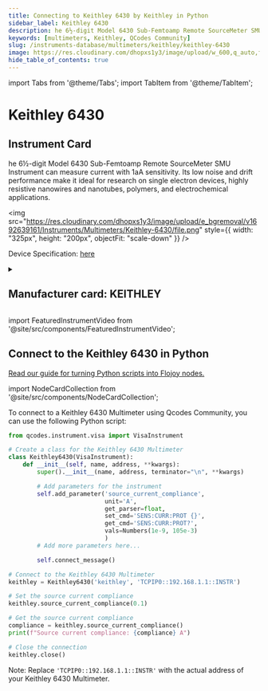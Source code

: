 ```yaml
---
title: Connecting to Keithley 6430 by Keithley in Python
sidebar_label: Keithley 6430
description: he 6½-digit Model 6430 Sub-Femtoamp Remote SourceMeter SMU Instrument can measure current with 1aA sensitivity. Its low noise and drift performance make it ideal for research on single electron devices, highly resistive nanowires and nanotubes, polymers, and electrochemical applications.
keywords: [multimeters, Keithley, QCodes Community]
slug: /instruments-database/multimeters/keithley/keithley-6430
image: https://res.cloudinary.com/dhopxs1y3/image/upload/w_600,q_auto,f_auto/e_bgremoval/v1692639161/Instruments/Multimeters/Keithley-6430/file.jpg
hide_table_of_contents: true
---
```


import Tabs from '@theme/Tabs';
import TabItem from '@theme/TabItem';

# Keithley 6430

## Instrument Card

<div className="flex">

<div>

he 6½-digit Model 6430 Sub-Femtoamp Remote SourceMeter SMU Instrument can measure current with 1aA sensitivity. Its low noise and drift performance make it ideal for research on single electron devices, highly resistive nanowires and nanotubes, polymers, and electrochemical applications.

</div>

<img src="https://res.cloudinary.com/dhopxs1y3/image/upload/e_bgremoval/v1692639161/Instruments/Multimeters/Keithley-6430/file.png" style={{ width: "325px", height: "200px", objectFit: "scale-down" }} />

</div>

<div className="flex text-center">

<p>Device Specification: <a target="\_blank" href="https://download.tek.com/datasheet/6430.pdf">here</a></p>

</div>

<details style={{ marginTop: "15px"}}>
<summary><h2>Manufacturer card: KEITHLEY</h2></summary>

<img src="https://res.cloudinary.com/dhopxs1y3/image/upload/v1692806202/Instruments/Vendor%20Logos/Keithley.png" style={{ width: "100%", height: "170px",objectFit: "scale-down" }} />

Keithley Instruments is a measurement and instrument company headquartered in Solon, Ohio, that develops, manufactures, markets, and sells data acquisition products, as well as complete systems for high-volume production and assembly testing.

<ul>
  <li>Headquarters: Cleveland, Ohio, United States</li>
  <li>Yearly Revenue (millions, USD): 110.6</li>
  <li>Vendor Website: <a href="https://www.tek.com/en">here</a></li>
</ul>
</details>

import FeaturedInstrumentVideo from '@site/src/components/FeaturedInstrumentVideo';

<FeaturedInstrumentVideo category='MULTIMETERS' manufacturer='KEITHLEY'></FeaturedInstrumentVideo>


## Connect to the Keithley 6430 in Python

[Read our guide for turning Python scripts into Flojoy nodes.](https://docs.flojoy.ai/custom-nodes/creating-custom-node/)

import NodeCardCollection from '@site/src/components/NodeCardCollection';

<Tabs>

<TabItem value="Flojoy" label="Flojoy" className="flojoy-instrument-tabs">

<NodeCardCollection category='MULTIMETERS' manufacturer='KEITHLEY'></NodeCardCollection>

</TabItem>
<TabItem value="QCodes Community" label="QCodes Community">

To connect to a Keithley 6430 Multimeter using Qcodes Community, you can use the following Python script:

```python
from qcodes.instrument.visa import VisaInstrument

# Create a class for the Keithley 6430 Multimeter
class Keithley6430(VisaInstrument):
    def __init__(self, name, address, **kwargs):
        super().__init__(name, address, terminator="\n", **kwargs)

        # Add parameters for the instrument
        self.add_parameter('source_current_compliance',
                           unit='A',
                           get_parser=float,
                           set_cmd='SENS:CURR:PROT {}',
                           get_cmd='SENS:CURR:PROT?',
                           vals=Numbers(1e-9, 105e-3)
                           )
        # Add more parameters here...

        self.connect_message()

# Connect to the Keithley 6430 Multimeter
keithley = Keithley6430('keithley', 'TCPIP0::192.168.1.1::INSTR')

# Set the source current compliance
keithley.source_current_compliance(0.1)

# Get the source current compliance
compliance = keithley.source_current_compliance()
print(f"Source current compliance: {compliance} A")

# Close the connection
keithley.close()
```

Note: Replace `'TCPIP0::192.168.1.1::INSTR'` with the actual address of your Keithley 6430 Multimeter.

</TabItem>
</Tabs>